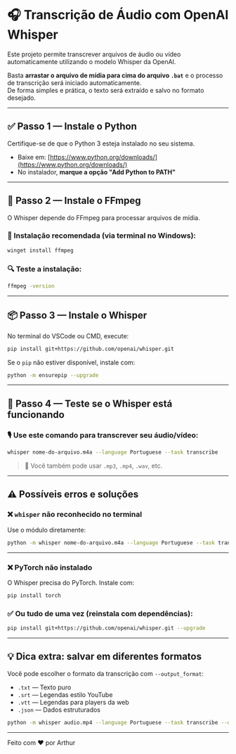 # 🎧 Transcrição de Áudio com OpenAI Whisper

Este projeto permite transcrever arquivos de áudio ou vídeo automaticamente utilizando o modelo Whisper da OpenAI.

Basta **arrastar o arquivo de mídia para cima do arquivo `.bat`** e o processo de transcrição será iniciado automaticamente.  
De forma simples e prática, o texto será extraído e salvo no formato desejado.

---

## ✅ Passo 1 — Instale o Python

Certifique-se de que o Python 3 esteja instalado no seu sistema.

- Baixe em: [https://www.python.org/downloads/](https://www.python.org/downloads/)
- No instalador, **marque a opção "Add Python to PATH"**

---

## 🔧 Passo 2 — Instale o FFmpeg

O Whisper depende do FFmpeg para processar arquivos de mídia.

### 🧰 Instalação recomendada (via terminal no Windows):

```bash
winget install ffmpeg
```

### 🔍 Teste a instalação:

```bash
ffmpeg -version
```

---

## 📦 Passo 3 — Instale o Whisper

No terminal do VSCode ou CMD, execute:

```bash
pip install git+https://github.com/openai/whisper.git
```

Se o `pip` não estiver disponível, instale com:

```bash
python -m ensurepip --upgrade
```

---

## 🚀 Passo 4 — Teste se o Whisper está funcionando

### 🎙️ Use este comando para transcrever seu áudio/vídeo:

```bash
whisper nome-do-arquivo.m4a --language Portuguese --task transcribe
```

> 🔁 Você também pode usar `.mp3`, `.mp4`, `.wav`, etc.

---

## ⚠️ Possíveis erros e soluções

### ❌ `whisper` não reconhecido no terminal

Use o módulo diretamente:

```bash
python -m whisper nome-do-arquivo.m4a --language Portuguese --task transcribe
```

---

### ❌ PyTorch não instalado

O Whisper precisa do PyTorch. Instale com:

```bash
pip install torch
```

### ✅ Ou tudo de uma vez (reinstala com dependências):

```bash
pip install git+https://github.com/openai/whisper.git --upgrade
```

---

## 💡 Dica extra: salvar em diferentes formatos

Você pode escolher o formato da transcrição com `--output_format`:

- `.txt` — Texto puro  
- `.srt` — Legendas estilo YouTube  
- `.vtt` — Legendas para players da web  
- `.json` — Dados estruturados

```bash
python -m whisper audio.mp4 --language Portuguese --task transcribe --output_format srt
```

---

Feito com ❤️ por Arthur
